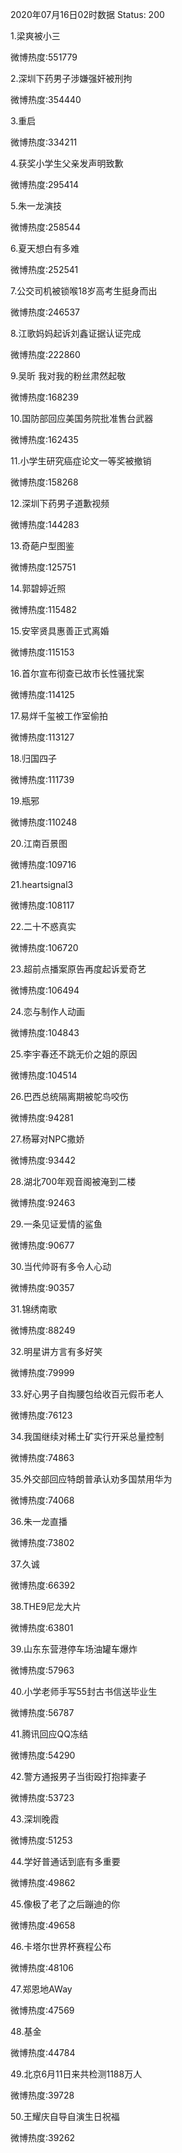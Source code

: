 2020年07月16日02时数据
Status: 200

1.梁爽被小三

微博热度:551779

2.深圳下药男子涉嫌强奸被刑拘

微博热度:354440

3.重启

微博热度:334211

4.获奖小学生父亲发声明致歉

微博热度:295414

5.朱一龙演技

微博热度:258544

6.夏天想白有多难

微博热度:252541

7.公交司机被锁喉18岁高考生挺身而出

微博热度:246537

8.江歌妈妈起诉刘鑫证据认证完成

微博热度:222860

9.吴昕 我对我的粉丝肃然起敬

微博热度:168239

10.国防部回应美国务院批准售台武器

微博热度:162435

11.小学生研究癌症论文一等奖被撤销

微博热度:158268

12.深圳下药男子道歉视频

微博热度:144283

13.奇葩户型图鉴

微博热度:125751

14.郭碧婷近照

微博热度:115482

15.安宰贤具惠善正式离婚

微博热度:115153

16.首尔宣布彻查已故市长性骚扰案

微博热度:114125

17.易烊千玺被工作室偷拍

微博热度:113127

18.归国四子

微博热度:111739

19.瓶邪

微博热度:110248

20.江南百景图

微博热度:109716

21.heartsignal3

微博热度:108117

22.二十不惑真实

微博热度:106720

23.超前点播案原告再度起诉爱奇艺

微博热度:106494

24.恋与制作人动画

微博热度:104843

25.李宇春还不跳无价之姐的原因

微博热度:104514

26.巴西总统隔离期被鸵鸟咬伤

微博热度:94281

27.杨幂对NPC撒娇

微博热度:93442

28.湖北700年观音阁被淹到二楼

微博热度:92463

29.一条见证爱情的鲨鱼

微博热度:90677

30.当代帅哥有多令人心动

微博热度:90357

31.锦绣南歌

微博热度:88249

32.明星讲方言有多好笑

微博热度:79999

33.好心男子自掏腰包给收百元假币老人

微博热度:76123

34.我国继续对稀土矿实行开采总量控制

微博热度:74863

35.外交部回应特朗普承认劝多国禁用华为

微博热度:74068

36.朱一龙直播

微博热度:73802

37.久诚

微博热度:66392

38.THE9尼龙大片

微博热度:63801

39.山东东营港停车场油罐车爆炸

微博热度:57963

40.小学老师手写55封古书信送毕业生

微博热度:56787

41.腾讯回应QQ冻结

微博热度:54290

42.警方通报男子当街殴打抱摔妻子

微博热度:53723

43.深圳晚霞

微博热度:51253

44.学好普通话到底有多重要

微博热度:49862

45.像极了老了之后蹦迪的你

微博热度:49658

46.卡塔尔世界杯赛程公布

微博热度:48106

47.郑恩地AWay

微博热度:47569

48.基金

微博热度:44784

49.北京6月11日来共检测1188万人

微博热度:39728

50.王耀庆自导自演生日祝福

微博热度:39262

